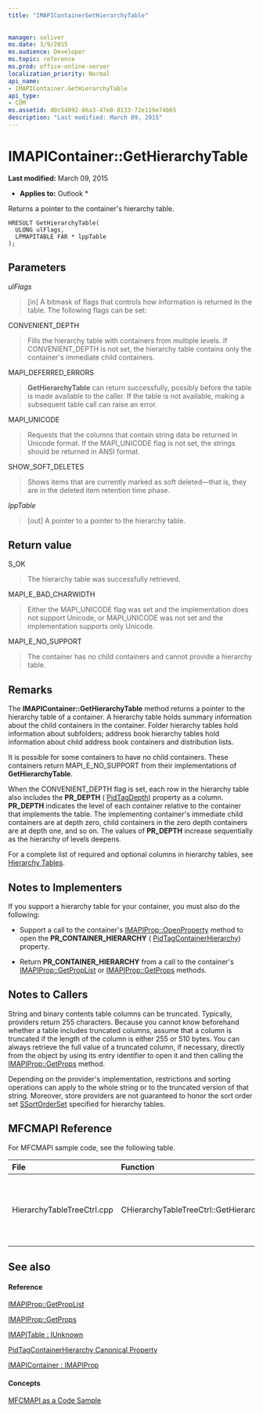 ```yaml
---
title: "IMAPIContainerGetHierarchyTable"
 
 
manager: soliver
ms.date: 3/9/2015
ms.audience: Developer
ms.topic: reference
ms.prod: office-online-server
localization_priority: Normal
api_name:
- IMAPIContainer.GetHierarchyTable
api_type:
- COM
ms.assetid: d0c54092-86a3-47e0-8133-72e119e74b65
description: "Last modified: March 09, 2015"
---
```


# IMAPIContainer::GetHierarchyTable

 **Last modified:** March 09, 2015 
  
 * **Applies to:** Outlook * 
  
Returns a pointer to the container's hierarchy table.
  
```
HRESULT GetHierarchyTable(
  ULONG ulFlags,
  LPMAPITABLE FAR * lppTable
);
```

## Parameters

 _ulFlags_
  
> [in] A bitmask of flags that controls how information is returned in the table. The following flags can be set:
    
CONVENIENT_DEPTH 
  
> Fills the hierarchy table with containers from multiple levels. If CONVENIENT_DEPTH is not set, the hierarchy table contains only the container's immediate child containers.
    
MAPI_DEFERRED_ERRORS 
  
> **GetHierarchyTable** can return successfully, possibly before the table is made available to the caller. If the table is not available, making a subsequent table call can raise an error. 
    
MAPI_UNICODE 
  
> Requests that the columns that contain string data be returned in Unicode format. If the MAPI_UNICODE flag is not set, the strings should be returned in ANSI format. 
    
SHOW_SOFT_DELETES
  
> Shows items that are currently marked as soft deleted—that is, they are in the deleted item retention time phase.
    
 _lppTable_
  
> [out] A pointer to a pointer to the hierarchy table.
    
## Return value

S_OK 
  
> The hierarchy table was successfully retrieved.
    
MAPI_E_BAD_CHARWIDTH 
  
> Either the MAPI_UNICODE flag was set and the implementation does not support Unicode, or MAPI_UNICODE was not set and the implementation supports only Unicode.
    
MAPI_E_NO_SUPPORT 
  
> The container has no child containers and cannot provide a hierarchy table.
    
## Remarks

The **IMAPIContainer::GetHierarchyTable** method returns a pointer to the hierarchy table of a container. A hierarchy table holds summary information about the child containers in the container. Folder hierarchy tables hold information about subfolders; address book hierarchy tables hold information about child address book containers and distribution lists. 
  
It is possible for some containers to have no child containers. These containers return MAPI_E_NO_SUPPORT from their implementations of **GetHierarchyTable**.
  
When the CONVENIENT_DEPTH flag is set, each row in the hierarchy table also includes the **PR_DEPTH** ( [PidTagDepth](pidtagdepth-canonical-property.md)) property as a column. **PR_DEPTH** indicates the level of each container relative to the container that implements the table. The implementing container's immediate child containers are at depth zero, child containers in the zero depth containers are at depth one, and so on. The values of **PR_DEPTH** increase sequentially as the hierarchy of levels deepens. 
  
For a complete list of required and optional columns in hierarchy tables, see [Hierarchy Tables](hierarchy-tables.md).
  
## Notes to Implementers

If you support a hierarchy table for your container, you must also do the following:
  
- Support a call to the container's [IMAPIProp::OpenProperty](imapiprop-openproperty.md) method to open the **PR_CONTAINER_HIERARCHY** ( [PidTagContainerHierarchy](pidtagcontainerhierarchy-canonical-property.md)) property.
    
- Return **PR_CONTAINER_HIERARCHY** from a call to the container's [IMAPIProp::GetPropList](imapiprop-getproplist.md) or [IMAPIProp::GetProps](imapiprop-getprops.md) methods. 
    
## Notes to Callers

String and binary contents table columns can be truncated. Typically, providers return 255 characters. Because you cannot know beforehand whether a table includes truncated columns, assume that a column is truncated if the length of the column is either 255 or 510 bytes. You can always retrieve the full value of a truncated column, if necessary, directly from the object by using its entry identifier to open it and then calling the [IMAPIProp::GetProps](imapiprop-getprops.md) method. 
  
Depending on the provider's implementation, restrictions and sorting operations can apply to the whole string or to the truncated version of that string. Moreover, store providers are not guaranteed to honor the sort order set [SSortOrderSet](ssortorderset.md) specified for hierarchy tables. 
  
## MFCMAPI Reference

For MFCMAPI sample code, see the following table.
  
|**File**|**Function**|**Comment**|
|:-----|:-----|:-----|
|HierarchyTableTreeCtrl.cpp  <br/> |CHierarchyTableTreeCtrl::GetHierarchyTable  <br/> |The CHierarchyTableTreeCtrl class uses **GetHierarchyTable** to obtain hierarchy tables to display in a tree view control.  <br/> |
   
## See also

#### Reference

[IMAPIProp::GetPropList](imapiprop-getproplist.md)
  
[IMAPIProp::GetProps](imapiprop-getprops.md)
  
[IMAPITable : IUnknown](imapitableiunknown.md)
  
[PidTagContainerHierarchy Canonical Property](pidtagcontainerhierarchy-canonical-property.md)
  
[IMAPIContainer : IMAPIProp](imapicontainerimapiprop.md)
#### Concepts

[MFCMAPI as a Code Sample](mfcmapi-as-a-code-sample.md)

